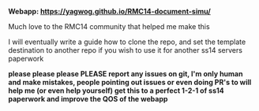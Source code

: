 **Webapp: https://yagwog.github.io/RMC14-document-simu/**

Much love to the RMC14 community that helped me make this

I will eventually write a guide how to clone the repo, and set the template destination to another repo if you wish to use it for another ss14 servers paperwork

**please please please PLEASE report any issues on git, I'm only human and make mistakes, people pointing out issues or even doing PR's to will help me (or even help yourself) get this to a perfect 1-2-1 of ss14 paperwork and improve the QOS of the webapp**
